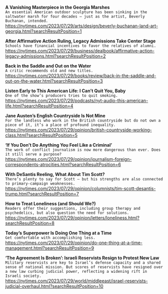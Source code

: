 **A Vanishing Masterpiece in the Georgia Marshes**\
`An essential American outdoor sculpture has been sinking in the saltwater marsh for four decades — just as the artist, Beverly Buchanan, intended.`\
https://nytimes.com/2023/07/29/arts/design/beverly-buchanan-land-art-georgia.html?searchResultPosition=1

**After Affirmative Action Ruling, Legacy Admissions Take Center Stage**\
`Schools have financial incentives to favor the relatives of alumni.`\
https://nytimes.com/2023/07/29/business/dealbook/affirmative-action-legacy-admissions.html?searchResultPosition=2

**Back in the Saddle and Out on the Water**\
`A critic recommends old and new titles.`\
https://nytimes.com/2023/07/29/books/review/back-in-the-saddle-and-out-on-the-water.html?searchResultPosition=3

**Listen Early to This American Life: I Can’t Quit You, Baby**\
`One of the show’s producers tries to quit smoking.`\
https://nytimes.com/2023/07/29/podcasts/nyt-audio-this-american-life.html?searchResultPosition=4

**Jane Austen’s English Countryside Is Not Mine**\
`For the landless who work in the British countryside but do not own a piece of it, it’s a place of profound inequality.`\
https://nytimes.com/2023/07/29/opinion/british-countryside-working-class.html?searchResultPosition=5

**‘If You Don’t Do Anything You Feel Like a Criminal’**\
`The work of conflict journalism is now more dangerous than ever. Does it still serve a purpose?`\
https://nytimes.com/2023/07/29/opinion/journalism-foreign-correspondents-atrocities.html?searchResultPosition=6

**With DeSantis Reeling, What About Tim Scott?**\
`There’s plenty to say for Scott — but his strengths are also connected to primary-campaign weaknesses.`\
https://nytimes.com/2023/07/29/opinion/columnists/tim-scott-desantis-trump.html?searchResultPosition=7

**How to Treat Loneliness (and Should We?)**\
`Readers offer their suggestions, including group therapy and psychedelics, but also question the need for solutions.`\
https://nytimes.com/2023/07/29/opinion/letters/loneliness.html?searchResultPosition=8

**Today’s Superpower Is Doing One Thing at a Time**\
`Get comfortable with accomplishing less.`\
https://nytimes.com/2023/07/29/opinion/do-one-thing-at-a-time-management.html?searchResultPosition=9

**‘The Agreement Is Broken’: Israeli Reservists Resign to Protest New Law**\
`Military reservists are key to Israel’s defense capacity and a shared sense of national mission. But scores of reservists have resigned over a new law curbing judicial power, reflecting a widening rift in Israeli society.`\
https://nytimes.com/2023/07/29/world/middleeast/israel-reservists-judicial-overhaul.html?searchResultPosition=10

